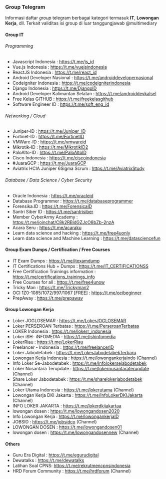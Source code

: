 ### Group Telegram
Informasi daftar *group* telegram berbagai kategori termasuk **IT**, **Lowongan Kerja**, dll.
Terkait validitas isi group di luar tanggungjawab @multimediary

#### Group IT

###### Programming 
* Javascript Indonesia : https://t.me/js_id
* Vue.js Indonesia : https://t.me/vuejsindonesia
* ReactJS Indonesia : https://t.me/react_id
* Android Developer Nasional : https://t.me/androiddevelopernasional
* Codeigniter Indonesia : https://t.me/codeigniterindonesia
* Django Indonesia : https://t.me/DjangoID
* Android Developer Kalimantan Selatan : https://t.me/androiddevkalsel
* Free Kelas GITHUB : https://t.me/freekelasgithub
* Software Engineer ID : https://t.me/soft_eng_id

###### Networking / Cloud
* Juniper-ID : https://t.me/Juniper_ID
* Fortinet-ID : https://t.me/FortinetID
* VMWare-ID : https://t.me/vmwareid
* Mikrotik-ID : https://t.me/MikrotikID2
* PaloAlto-ID : https://t.me/PaloAltoID
* Cisco Indonesia : https://t.me/ciscoindonesia
* #JuaraGCP : https://t.me/JuaraGCP
* Aviatrix HCIA Juniper 6Sigma Scrum : https://t.me/AviatrixStudy

###### Database / Data Science / Cyber Security
* Oracle Indonesia : https://t.me/oracleid
* Database Programmer : https://t.me/databaseprogrammer
* Forensika.ID : https://t.me/ForensicaID
* Santri Siber ID : https://t.me/santrisiber
* Member CyberArmy Academy : https://t.me/joinchat/C8k2RBidGZJcO8bZb-2nzA
* Acara Seru : https://t.me/acaraku
* Learn data science and hacking : https://t.me/free4uonly
* Learn data science and Machine Learning : https://t.me/datasciencefun

#### Group Exam Dumps / Certification / Free Courses
* IT Exam Dumps : https://t.me/itexamdump
* IT Certifications Hub + Dumps : https://t.me/IT_CERTIFICATIONSS
* Free Certification Trainings information : https://t.me/certifications_trainings_info
* Free Courses for all : https://t.me/free4unow
* Tricky Man : https://t.me/Trickyman2
* OCI 1Z0-1085/1072/997/1067 [FREE] : https://t.me/ocibeginner
* PrepAway : https://t.me/prepaway

#### Group Lowongan Kerja
* Loker JOGLOSEMAR : https://t.me/LokerJOGLOSEMAR
* Loker PERSEROAN Terbatas : https://t.me/PerseroanTerbatas
* LOKER Indonesia : https://t.me/lokerr_indonesia
* Loker iSH- iNFOMEDIA : https://t.me/ishinfomedia
* LokerRiau : https://t.me/LokerRiau
* Freelancer - Indonesia : https://t.me/freelancerID
* Loker Jabodetabek : https://t.me/LokerJabodetabekTerbaru 
* Lowongan Kerja Indonesia : https://t.me/lowongankerjaindo (Channel)
* Info Loker Se-Jabodetabek : https://t.me/Infolokersejabodetabek
* Loker Nusantara Terupdate : https://t.me/lokernusantaraterupdate (Channel)
* Share Loker Jabodetabek : https://t.me/sharelokerjabodetabek (Channel)
* Loker Utama Indonesia : https://t.me/lokerutama (Channel)
* Lowongan Kerja DKI Jakarta : https://t.me/InfoLokerDKIJakarta (Channel)
* INFO LOKER JAKARTA : https://t.me/lokerdkijakartaa
* lowongan dosen : https://t.me/lowongandosen2020
* Info Lowongan Kerja : https://t.me/lowongankerjaID
* JOBSID : https://t.me/jobsidco (Channel)
* LOWONGAN DOSEN : https://t.me/lowongandosen01
* lowongan dosen : https://t.me/lowongandosennew (Channel)

#### Others
* Guru Era Digital : https://t.me/egurudigital
* Dewatalks : https://t.me/dewatalks
* Latihan Soal CPNS: https://t.me/rekrutmencpnsindonesia
* HRD Forum Community : https://t.me/hrdforum (Channel)